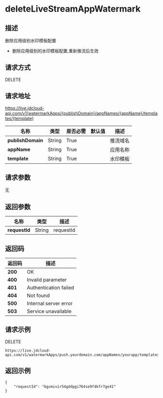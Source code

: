 # deleteLiveStreamAppWatermark


## 描述
删除应用级别水印模板配置
- 删除应用级别的水印模板配置,重新推流后生效


## 请求方式
DELETE

## 请求地址
https://live.jdcloud-api.com/v1/watermarkApps/{publishDomain}/appNames/{appName}/templates/{template}

|名称|类型|是否必需|默认值|描述|
|---|---|---|---|---|
|**publishDomain**|String|True| |推流域名|
|**appName**|String|True| |应用名称|
|**template**|String|True| |水印模板|

## 请求参数
无


## 返回参数
|名称|类型|描述|
|---|---|---|
|**requestId**|String|requestId|


## 返回码
|返回码|描述|
|---|---|
|**200**|OK|
|**400**|Invalid parameter|
|**401**|Authentication failed|
|**404**|Not found|
|**500**|Internal server error|
|**503**|Service unavailable|

## 请求示例
DELETE
```
https://live.jdcloud-api.com/v1/watermarkApps/push.yourdomain.com/appNames/yourapp/templates/yourwatermarktemplate
```

## 返回示例
```
{
    "requestId": "bgvmivir54gddpgi764se9f4kfr7ge41"
}
```
